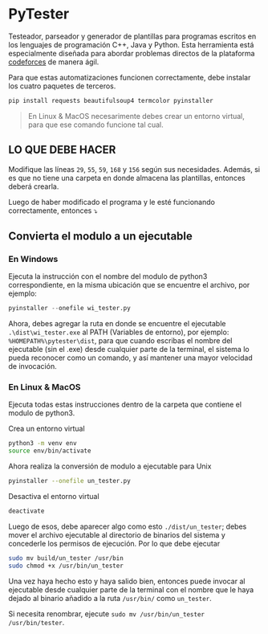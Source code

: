 # PyTester
Testeador, parseador y generador de plantillas para programas escritos en los lenguajes de programación C++, Java y Python. Esta herramienta está especialmente diseñada para abordar problemas directos de la plataforma [codeforces](https://codeforces.com/problemset) de manera ágil.

Para que estas automatizaciones funcionen correctamente, debe instalar los cuatro paquetes de terceros.
```python
pip install requests beautifulsoup4 termcolor pyinstaller
```
> En Linux & MacOS necesarimente debes crear un entorno virtual, para que ese comando funcione tal cual.

## LO QUE DEBE HACER
Modifique las líneas `29`, `55`, `59`, `168` y `156` según sus necesidades. Además, si es que no tiene una carpeta en donde almacena las plantillas, entonces deberá crearla.

Luego de haber modificado el programa y le esté funcionando correctamente, entonces ⤵️

## Convierta el modulo a un ejecutable
### En Windows
Ejecuta la instrucción con el nombre del modulo de python3 correspondiente, en la misma ubicación que se encuentre el archivo, por ejemplo:
```python
pyinstaller --onefile wi_tester.py
```

Ahora, debes agregar la ruta en donde se encuentre el ejecutable `.\dist\wi_tester.exe` al PATH (Variables de entorno), por ejemplo: `%HOMEPATH%\pytester\dist`, para que cuando escribas el nombre del ejecutable (sin el .exe) desde cualquier parte de la terminal, el sistema lo pueda reconocer como un comando, y así mantener una mayor velocidad de invocación.

### En Linux & MacOS
Ejecuta todas estas instrucciones dentro de la carpeta que contiene el modulo de python3.

Crea un entorno virtual
```bash
python3 -m venv env
source env/bin/activate
```
Ahora realiza la conversión de modulo a ejecutable para Unix
```bash
pyinstaller --onefile un_tester.py
```
Desactiva el entorno virtual
```bash
deactivate
```
Luego de esos, debe aparecer algo como esto `./dist/un_tester`; debes mover el archivo ejecutable al directorio de binarios del sistema y concederle los permisos de ejecución. Por lo que debe ejecutar
```bash
sudo mv build/un_tester /usr/bin
sudo chmod +x /usr/bin/un_tester
```
Una vez haya hecho esto y haya salido bien, entonces puede invocar al ejecutable desde cualquier parte de la terminal con el nombre que le haya dejado al binario añadido a la ruta `/usr/bin/` como `un_tester`.

Si necesita renombrar, ejecute `sudo mv /usr/bin/un_tester /usr/bin/tester`.
